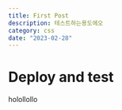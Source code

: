 ```yaml
---
title: First Post
description: 테스트하는용도에오
category: css
date: "2023-02-28"
---
```


# Deploy and test

holollollo
